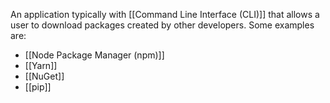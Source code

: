 An application typically with [[Command Line Interface (CLI)]] that allows a user to download packages created by other developers.
Some examples are:
- [[Node Package Manager (npm)]]
- [[Yarn]]
- [[NuGet]]
- [[pip]]